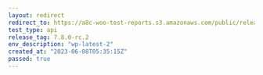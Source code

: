 ```yaml
---
layout: redirect
redirect_to: https://a8c-woo-test-reports.s3.amazonaws.com/public/release/7.8.0-rc.2/wp-latest-2/api/index.html
test_type: api
release_tag: 7.8.0-rc.2
env_description: "wp-latest-2"
created_at: "2023-06-08T05:35:15Z"
passed: true
---
```

